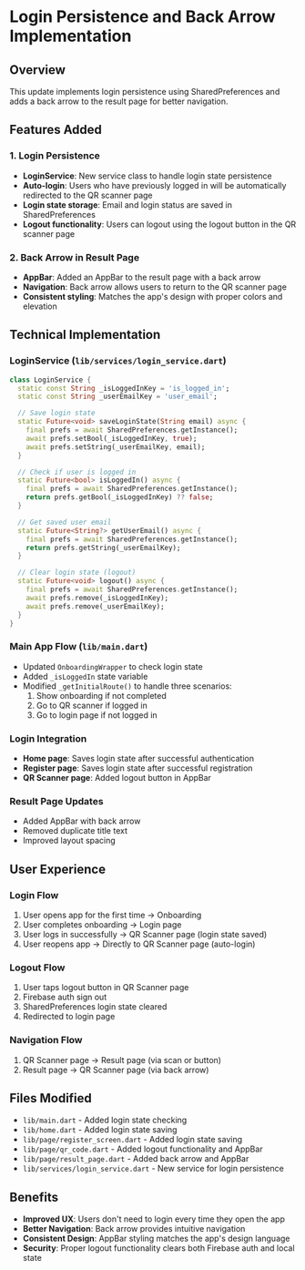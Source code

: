 # Login Persistence and Back Arrow Implementation

## Overview
This update implements login persistence using SharedPreferences and adds a back arrow to the result page for better navigation.

## Features Added

### 1. Login Persistence
- **LoginService**: New service class to handle login state persistence
- **Auto-login**: Users who have previously logged in will be automatically redirected to the QR scanner page
- **Login state storage**: Email and login status are saved in SharedPreferences
- **Logout functionality**: Users can logout using the logout button in the QR scanner page

### 2. Back Arrow in Result Page
- **AppBar**: Added an AppBar to the result page with a back arrow
- **Navigation**: Back arrow allows users to return to the QR scanner page
- **Consistent styling**: Matches the app's design with proper colors and elevation

## Technical Implementation

### LoginService (`lib/services/login_service.dart`)
```dart
class LoginService {
  static const String _isLoggedInKey = 'is_logged_in';
  static const String _userEmailKey = 'user_email';

  // Save login state
  static Future<void> saveLoginState(String email) async {
    final prefs = await SharedPreferences.getInstance();
    await prefs.setBool(_isLoggedInKey, true);
    await prefs.setString(_userEmailKey, email);
  }

  // Check if user is logged in
  static Future<bool> isLoggedIn() async {
    final prefs = await SharedPreferences.getInstance();
    return prefs.getBool(_isLoggedInKey) ?? false;
  }

  // Get saved user email
  static Future<String?> getUserEmail() async {
    final prefs = await SharedPreferences.getInstance();
    return prefs.getString(_userEmailKey);
  }

  // Clear login state (logout)
  static Future<void> logout() async {
    final prefs = await SharedPreferences.getInstance();
    await prefs.remove(_isLoggedInKey);
    await prefs.remove(_userEmailKey);
  }
}
```

### Main App Flow (`lib/main.dart`)
- Updated `OnboardingWrapper` to check login state
- Added `_isLoggedIn` state variable
- Modified `_getInitialRoute()` to handle three scenarios:
  1. Show onboarding if not completed
  2. Go to QR scanner if logged in
  3. Go to login page if not logged in

### Login Integration
- **Home page**: Saves login state after successful authentication
- **Register page**: Saves login state after successful registration
- **QR Scanner page**: Added logout button in AppBar

### Result Page Updates
- Added AppBar with back arrow
- Removed duplicate title text
- Improved layout spacing

## User Experience

### Login Flow
1. User opens app for the first time → Onboarding
2. User completes onboarding → Login page
3. User logs in successfully → QR Scanner page (login state saved)
4. User reopens app → Directly to QR Scanner page (auto-login)

### Logout Flow
1. User taps logout button in QR Scanner page
2. Firebase auth sign out
3. SharedPreferences login state cleared
4. Redirected to login page

### Navigation Flow
1. QR Scanner page → Result page (via scan or button)
2. Result page → QR Scanner page (via back arrow)

## Files Modified
- `lib/main.dart` - Added login state checking
- `lib/home.dart` - Added login state saving
- `lib/page/register_screen.dart` - Added login state saving
- `lib/page/qr_code.dart` - Added logout functionality and AppBar
- `lib/page/result_page.dart` - Added back arrow and AppBar
- `lib/services/login_service.dart` - New service for login persistence

## Benefits
- **Improved UX**: Users don't need to login every time they open the app
- **Better Navigation**: Back arrow provides intuitive navigation
- **Consistent Design**: AppBar styling matches the app's design language
- **Security**: Proper logout functionality clears both Firebase auth and local state 